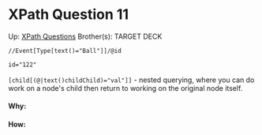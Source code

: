 # XPath Question 11

Up: [XPath Questions](xpath_questions)
Brother(s):
TARGET DECK

```
//Event[Type[text()="Ball"]]/@id
```

```xml
id="122"
```

`[child[(@|text()childChild)="val"]]` - nested querying, where you can do work on a node's child then return to working on the original node itself.






























#### Why:
#### How:









